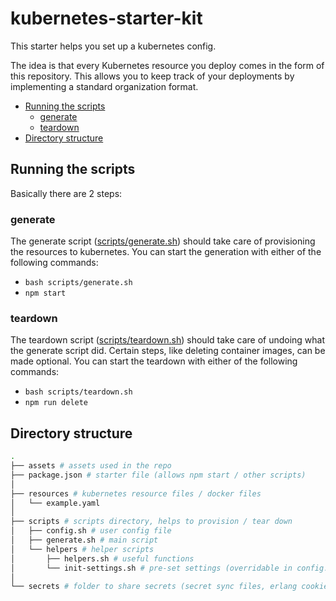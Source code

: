 # kubernetes-starter-kit

This starter helps you set up a kubernetes config.

The idea is that every Kubernetes resource you deploy comes in the form of this repository. This allows you to keep track of your deployments by implementing a standard organization format.

<!-- toc -->

- [Running the scripts](#running-the-scripts)
  - [generate](#generate)
  - [teardown](#teardown)
- [Directory structure](#directory-structure)

<!-- tocstop -->

## Running the scripts

Basically there are 2 steps:

### generate

The generate script ([scripts/generate.sh](./scripts/generate.sh)) should take care of provisioning the resources to kubernetes. You can start the generation with either of the following commands:

- `bash scripts/generate.sh`
- `npm start`

### teardown

The teardown script ([scripts/teardown.sh](./scripts/teardown.sh)) should take care of undoing what the generate script did. Certain steps, like deleting container images, can be made optional. You can start the teardown with either of the following commands:

- `bash scripts/teardown.sh`
- `npm run delete`

## Directory structure

```sh
.
├── assets # assets used in the repo
├── package.json # starter file (allows npm start / other scripts)
│
├── resources # kubernetes resource files / docker files
│   └── example.yaml
│
├── scripts # scripts directory, helps to provision / tear down
│   ├── config.sh # user config file
│   ├── generate.sh # main script
│   └── helpers # helper scripts
│       ├── helpers.sh # useful functions
│       └── init-settings.sh # pre-set settings (overridable in config.sh)
│
└── secrets # folder to share secrets (secret sync files, erlang cookies, etc.)
```
